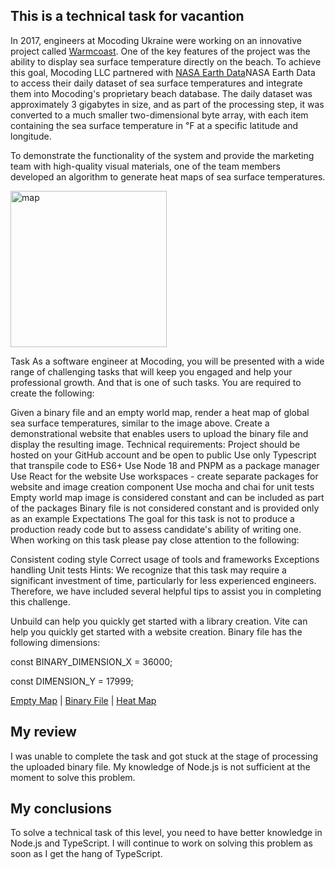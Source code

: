 ## This is a technical task for vacantion 
<p>
In 2017, engineers at Mocoding Ukraine were working on an innovative project called <a href="https://warmcoast.com/">Warmcoast</a>. One of the key features of the project was the ability to display sea surface temperature directly on the beach. To achieve this goal, Mocoding LLC partnered with <a href="https://www.earthdata.nasa.gov/">NASA Earth Data</a>NASA Earth Data to access their daily dataset of sea surface temperatures and integrate them into Mocoding's proprietary beach database. The daily dataset was approximately 3 gigabytes in size, and as part of the processing step, it was converted to a much smaller two-dimensional byte array, with each item containing the sea surface temperature in ℉ at a specific latitude and longitude.

To demonstrate the functionality of the system and provide the marketing team with high-quality visual materials, one of the team members developed an algorithm to generate heat maps of sea surface temperatures.
</p>
<p> 
    <img src="https://moweb.azureedge.net/careers/heat-map-task/empty-map.jpg" alt="map" height="250">
</p>
<p>
Task
As a software engineer at Mocoding, you will be presented with a wide range of challenging tasks that will keep you engaged and help your professional growth. And that is one of such tasks. You are required to create the following:

Given a binary file and an empty world map, render a heat map of global sea surface temperatures, similar to the image above.
Create a demonstrational website that enables users to upload the binary file and display the resulting image.
Technical requirements:
Project should be hosted on your GitHub account and be open to public
Use only Typescript that transpile code to ES6+
Use Node 18 and PNPM as a package manager
Use React for the website
Use workspaces - create separate packages for website and image creation component
Use mocha and chai for unit tests
Empty world map image is considered constant and can be included as part of the packages
Binary file is not considered constant and is provided only as an example
Expectations
The goal for this task is not to produce a production ready code but to assess candidate's ability of writing one. When working on this task please pay close attention to the following:

Consistent coding style
Correct usage of tools and frameworks
Exceptions handling
Unit tests
Hints:
We recognize that this task may require a significant investment of time, particularly for less experienced engineers. Therefore, we have included several helpful tips to assist you in completing this challenge.

Unbuild can help you quickly get started with a library creation.
Vite can help you quickly get started with a website creation.
Binary file has the following dimensions:
</p>
<p>
const BINARY_DIMENSION_X = 36000;
</p>
<p>
const DIMENSION_Y = 17999;
</p>

[Empty Map](https://moweb.azureedge.net/careers/heat-map-task/empty-map.jpg) | [Binary File](https://moweb.azureedge.net/careers/heat-map-task/sst.grid.zip) | [Heat Map](https://moweb.azureedge.net/careers/heat-map-task/heat-map.jpg)

## My review
<p>
I was unable to complete the task and got stuck at the stage of processing the uploaded binary file. My knowledge of Node.js is not sufficient at the moment to solve this problem.
</p>

## My conclusions

<p>
To solve a technical task of this level, you need to have better knowledge in Node.js and TypeScript. I will continue to work on solving this problem as soon as I get the hang of TypeScript.
</p>
